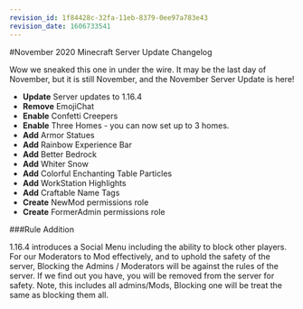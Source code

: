 ```yaml
---
revision_id: 1f84428c-32fa-11eb-8379-0ee97a783e43
revision_date: 1606733541
---
```


#November 2020 Minecraft Server Update Changelog

Wow we sneaked this one in under the wire. It may be the last day of November, but it is still November, and the November Server Update is here!

* **Update** Server updates to 1.16.4
* **Remove** EmojiChat 
* **Enable** Confetti Creepers
* **Enable** Three Homes - you can now set up to 3 homes.
* **Add** Armor Statues
* **Add** Rainbow Experience Bar
* **Add** Better Bedrock
* **Add** Whiter Snow
* **Add** Colorful Enchanting Table Particles
* **Add** WorkStation Highlights
* **Add** Craftable Name Tags
* **Create** NewMod permissions role
* **Create** FormerAdmin permissions role

###Rule Addition

1.16.4 introduces a Social Menu including the ability to block other players. For our Moderators to Mod effectively, and to uphold the safety of the server, Blocking the Admins / Moderators will be against the rules of the server. If we find out you have, you will be removed from the server for safety. Note, this includes all admins/Mods, Blocking one will be treat the same as blocking them all.
